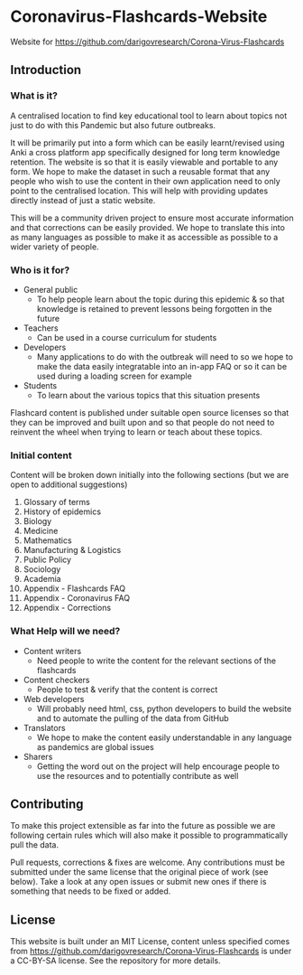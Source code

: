 # Coronavirus-Flashcards-Website
Website for https://github.com/darigovresearch/Corona-Virus-Flashcards

## Introduction

### What is it?
A centralised location to find key educational tool to learn about topics not just to do with this Pandemic but also future outbreaks.

It will be primarily put into a form which can be easily learnt/revised using Anki a cross platform app specifically designed for long term knowledge retention. The website is so that it is easily viewable and portable to any form. We hope to make the dataset in such a reusable format that any people who wish to use the content in their own application need to only point to the centralised location. This will help with providing updates directly instead of just a static website.

This will be a community driven project to ensure most accurate information and that corrections can be easily provided. We hope to translate this into as many languages as possible to make it as accessible as possible to a wider variety of people.

### Who is it for?
- General public
  - To help people learn about the topic during this epidemic & so that knowledge is retained to prevent lessons being forgotten in the future
- Teachers
  - Can be used in a course curriculum for students
- Developers
  - Many applications to do with the outbreak will need to so we hope to make the data easily integratable into an in-app FAQ or so it can be used during a loading screen for example
- Students
  - To learn about the various topics that this situation presents

Flashcard content is published under suitable open source licenses so that they can be improved and built upon and so that people do not need to reinvent the wheel when trying to learn or teach about these topics.

### Initial content
Content will be broken down initially into the following sections (but we are open to additional suggestions)

1. Glossary of terms
2. History of epidemics
3. Biology
4. Medicine
5. Mathematics
6. Manufacturing & Logistics
7. Public Policy
8. Sociology
9. Academia
10. Appendix - Flashcards FAQ
11. Appendix - Coronavirus FAQ
12. Appendix - Corrections

### What Help will we need?
- Content writers
  - Need people to write the content for the relevant sections of the flashcards
- Content checkers
  - People to test & verify that the content is correct
- Web developers
  - Will probably need html, css, python developers to build the website and to automate the pulling of the data from GitHub
- Translators
  - We hope to make the content easily understandable in any language as pandemics are global issues
- Sharers
  - Getting the word out on the project will help encourage people to use the resources and to potentially contribute as well

## Contributing
To make this project extensible as far into the future as possible we are following certain rules which will also make it possible to programmatically pull the data.

Pull requests, corrections & fixes are welcome. Any contributions must be submitted under the same license that the original piece of work (see below). Take a look at any open issues or submit new ones if there is something that needs to be fixed or added.

## License
This website is built under an MIT License, content unless specified comes from https://github.com/darigovresearch/Corona-Virus-Flashcards is under a CC-BY-SA license. See the repository for more details.
